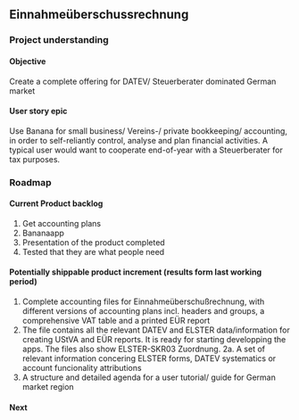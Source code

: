 ## Einnahmeüberschussrechnung
### Project understanding

#### Objective
Create a complete offering for DATEV/ Steuerberater dominated German market  

#### User story epic
Use Banana for small business/ Vereins-/ private bookkeeping/ accounting, in order to self-reliantly control, analyse and plan financial activities. A typical user would want to cooperate end-of-year with a Steuerberater for tax purposes.  

### Roadmap

#### Current Product backlog
1. Get accounting plans
2. Bananaapp
3. Presentation of the product completed
4. Tested that they are what people need

#### Potentially shippable product increment (results form last working period)

1. Complete accounting files for Einnahmeüberschußrechnung, with different versions of accounting plans incl. headers and groups, a comprehensive VAT table and a printed EÜR report
2. The file contains all the relevant DATEV and ELSTER data/information for creating UStVA and EÜR reports. It is ready for starting developping the apps. The files also show ELSTER-SKR03 Zuordnung.
2a. A set of relevant information concering ELSTER forms, DATEV systematics or account funcionality attributions
3. A structure and detailed agenda for a user tutorial/ guide for German market region

#### Next




